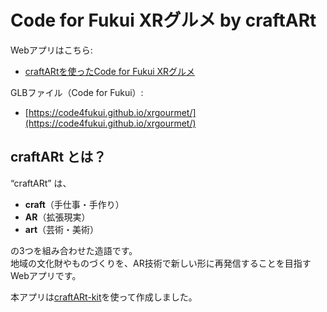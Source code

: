 # Code for Fukui XRグルメ by craftARt

Webアプリはこちら:  
- [craftARtを使ったCode for Fukui XRグルメ](https://nknhb966.github.io/craftARt-code4fukui-gourmet/)  

GLBファイル（Code for Fukui）:  
- [https://code4fukui.github.io/xrgourmet/](https://code4fukui.github.io/xrgourmet/)

## craftARt とは？

“craftARt” は、

- **craft**（手仕事・手作り）
- **AR**（拡張現実）
- **art**（芸術・美術）

の3つを組み合わせた造語です。  
地域の文化財やものづくりを、AR技術で新しい形に再発信することを目指すWebアプリです。  

本アプリは[craftARt-kit](https://github.com/echizencity/craftARt-kit)を使って作成しました。
